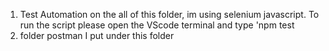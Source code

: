 1. Test Automation on the all of this folder, im using selenium javascript. To run the script please open the VScode terminal and type 'npm test
2. folder postman I put under this folder
